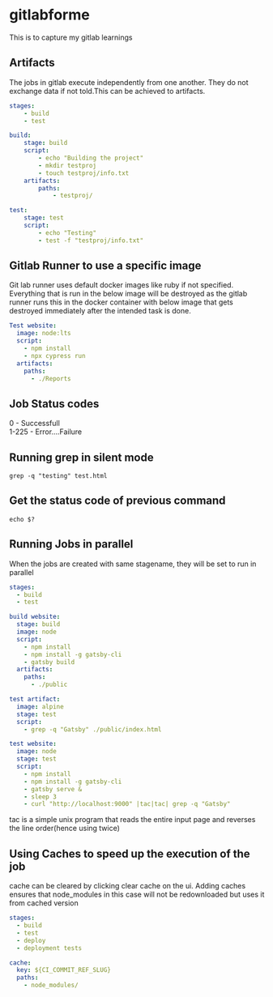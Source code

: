 # gitlabforme
This is to capture my gitlab learnings

## Artifacts
The jobs in gitlab execute independently from one another. They do not exchange data if not told.This can be achieved to artifacts.
```yaml
stages:
    - build
    - test

build:
    stage: build
    script:
        - echo "Building the project"
        - mkdir testproj
        - touch testproj/info.txt
    artifacts:
        paths:
            - testproj/

test:
    stage: test
    script:
        - echo "Testing"
        - test -f "testproj/info.txt"
```
## Gitlab Runner to use a specific image
Git lab runner uses default docker images like ruby if not specified. Everything that is run in the below image will be destroyed as the gitlab runner runs this in the docker container with below image that gets destroyed immediately after the intended task is done.
```yaml
Test website:
  image: node:lts
  script:
    - npm install
    - npx cypress run
  artifacts:
    paths:
      - ./Reports
```
## Job Status codes
0 - Successfull <br>
1-225 - Error....Failure

## Running grep in silent mode
```linux
grep -q "testing" test.html
```

## Get the status code of previous command
```linux
echo $?
```
## Running Jobs in parallel
When the jobs are created with same stagename, they will be set to run in parallel
```yml
stages:
  - build
  - test

build website:
  stage: build
  image: node
  script:
    - npm install
    - npm install -g gatsby-cli
    - gatsby build
  artifacts:
    paths:
      - ./public

test artifact:
  image: alpine
  stage: test
  script:
    - grep -q "Gatsby" ./public/index.html

test website:
  image: node
  stage: test
  script:
    - npm install
    - npm install -g gatsby-cli
    - gatsby serve &
    - sleep 3
    - curl "http://localhost:9000" |tac|tac| grep -q "Gatsby"
```
tac is a simple unix program that reads the entire input page and reverses the line order(hence using twice)

##  Using Caches to speed up the execution of the job
cache can be cleared by clicking clear cache on the ui. Adding caches ensures that node_modules in this case will not be redownloaded but uses it from cached version
```yml
stages:
  - build
  - test
  - deploy
  - deployment tests

cache:
  key: ${CI_COMMIT_REF_SLUG}
  paths:
    - node_modules/
```

